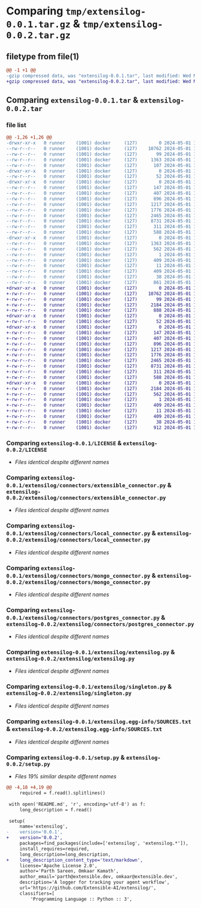 # Comparing `tmp/extensilog-0.0.1.tar.gz` & `tmp/extensilog-0.0.2.tar.gz`

## filetype from file(1)

```diff
@@ -1 +1 @@
-gzip compressed data, was "extensilog-0.0.1.tar", last modified: Wed May  1 15:00:32 2024, max compression
+gzip compressed data, was "extensilog-0.0.2.tar", last modified: Wed May  1 18:04:08 2024, max compression
```

## Comparing `extensilog-0.0.1.tar` & `extensilog-0.0.2.tar`

### file list

```diff
@@ -1,26 +1,26 @@
-drwxr-xr-x   0 runner    (1001) docker     (127)        0 2024-05-01 15:00:32.803946 extensilog-0.0.1/
--rw-r--r--   0 runner    (1001) docker     (127)    10762 2024-05-01 15:00:28.000000 extensilog-0.0.1/LICENSE
--rw-r--r--   0 runner    (1001) docker     (127)       99 2024-05-01 15:00:28.000000 extensilog-0.0.1/MANIFEST.in
--rw-r--r--   0 runner    (1001) docker     (127)     1363 2024-05-01 15:00:32.803946 extensilog-0.0.1/PKG-INFO
--rw-r--r--   0 runner    (1001) docker     (127)      107 2024-05-01 15:00:28.000000 extensilog-0.0.1/README.md
-drwxr-xr-x   0 runner    (1001) docker     (127)        0 2024-05-01 15:00:32.799946 extensilog-0.0.1/extensilog/
--rw-r--r--   0 runner    (1001) docker     (127)       52 2024-05-01 15:00:28.000000 extensilog-0.0.1/extensilog/__init__.py
-drwxr-xr-x   0 runner    (1001) docker     (127)        0 2024-05-01 15:00:32.803946 extensilog-0.0.1/extensilog/connectors/
--rw-r--r--   0 runner    (1001) docker     (127)      147 2024-05-01 15:00:28.000000 extensilog-0.0.1/extensilog/connectors/__init__.py
--rw-r--r--   0 runner    (1001) docker     (127)      407 2024-05-01 15:00:28.000000 extensilog-0.0.1/extensilog/connectors/base_connector.py
--rw-r--r--   0 runner    (1001) docker     (127)      896 2024-05-01 15:00:28.000000 extensilog-0.0.1/extensilog/connectors/extensible_connector.py
--rw-r--r--   0 runner    (1001) docker     (127)     1217 2024-05-01 15:00:28.000000 extensilog-0.0.1/extensilog/connectors/local_connector.py
--rw-r--r--   0 runner    (1001) docker     (127)     1776 2024-05-01 15:00:28.000000 extensilog-0.0.1/extensilog/connectors/mongo_connector.py
--rw-r--r--   0 runner    (1001) docker     (127)     2465 2024-05-01 15:00:28.000000 extensilog-0.0.1/extensilog/connectors/postgres_connector.py
--rw-r--r--   0 runner    (1001) docker     (127)     8731 2024-05-01 15:00:28.000000 extensilog-0.0.1/extensilog/extensilog.py
--rw-r--r--   0 runner    (1001) docker     (127)      311 2024-05-01 15:00:28.000000 extensilog-0.0.1/extensilog/model.py
--rw-r--r--   0 runner    (1001) docker     (127)      588 2024-05-01 15:00:28.000000 extensilog-0.0.1/extensilog/singleton.py
-drwxr-xr-x   0 runner    (1001) docker     (127)        0 2024-05-01 15:00:32.803946 extensilog-0.0.1/extensilog.egg-info/
--rw-r--r--   0 runner    (1001) docker     (127)     1363 2024-05-01 15:00:32.000000 extensilog-0.0.1/extensilog.egg-info/PKG-INFO
--rw-r--r--   0 runner    (1001) docker     (127)      562 2024-05-01 15:00:32.000000 extensilog-0.0.1/extensilog.egg-info/SOURCES.txt
--rw-r--r--   0 runner    (1001) docker     (127)        1 2024-05-01 15:00:32.000000 extensilog-0.0.1/extensilog.egg-info/dependency_links.txt
--rw-r--r--   0 runner    (1001) docker     (127)      409 2024-05-01 15:00:32.000000 extensilog-0.0.1/extensilog.egg-info/requires.txt
--rw-r--r--   0 runner    (1001) docker     (127)       11 2024-05-01 15:00:32.000000 extensilog-0.0.1/extensilog.egg-info/top_level.txt
--rw-r--r--   0 runner    (1001) docker     (127)      409 2024-05-01 15:00:28.000000 extensilog-0.0.1/requirements.txt
--rw-r--r--   0 runner    (1001) docker     (127)       38 2024-05-01 15:00:32.803946 extensilog-0.0.1/setup.cfg
--rw-r--r--   0 runner    (1001) docker     (127)      861 2024-05-01 15:00:28.000000 extensilog-0.0.1/setup.py
+drwxr-xr-x   0 runner    (1001) docker     (127)        0 2024-05-01 18:04:08.395032 extensilog-0.0.2/
+-rw-r--r--   0 runner    (1001) docker     (127)    10762 2024-05-01 18:04:02.000000 extensilog-0.0.2/LICENSE
+-rw-r--r--   0 runner    (1001) docker     (127)       99 2024-05-01 18:04:02.000000 extensilog-0.0.2/MANIFEST.in
+-rw-r--r--   0 runner    (1001) docker     (127)     2184 2024-05-01 18:04:08.395032 extensilog-0.0.2/PKG-INFO
+-rw-r--r--   0 runner    (1001) docker     (127)      888 2024-05-01 18:04:02.000000 extensilog-0.0.2/README.md
+drwxr-xr-x   0 runner    (1001) docker     (127)        0 2024-05-01 18:04:08.391032 extensilog-0.0.2/extensilog/
+-rw-r--r--   0 runner    (1001) docker     (127)       52 2024-05-01 18:04:02.000000 extensilog-0.0.2/extensilog/__init__.py
+drwxr-xr-x   0 runner    (1001) docker     (127)        0 2024-05-01 18:04:08.391032 extensilog-0.0.2/extensilog/connectors/
+-rw-r--r--   0 runner    (1001) docker     (127)      147 2024-05-01 18:04:02.000000 extensilog-0.0.2/extensilog/connectors/__init__.py
+-rw-r--r--   0 runner    (1001) docker     (127)      407 2024-05-01 18:04:02.000000 extensilog-0.0.2/extensilog/connectors/base_connector.py
+-rw-r--r--   0 runner    (1001) docker     (127)      896 2024-05-01 18:04:02.000000 extensilog-0.0.2/extensilog/connectors/extensible_connector.py
+-rw-r--r--   0 runner    (1001) docker     (127)     1217 2024-05-01 18:04:02.000000 extensilog-0.0.2/extensilog/connectors/local_connector.py
+-rw-r--r--   0 runner    (1001) docker     (127)     1776 2024-05-01 18:04:02.000000 extensilog-0.0.2/extensilog/connectors/mongo_connector.py
+-rw-r--r--   0 runner    (1001) docker     (127)     2465 2024-05-01 18:04:02.000000 extensilog-0.0.2/extensilog/connectors/postgres_connector.py
+-rw-r--r--   0 runner    (1001) docker     (127)     8731 2024-05-01 18:04:02.000000 extensilog-0.0.2/extensilog/extensilog.py
+-rw-r--r--   0 runner    (1001) docker     (127)      311 2024-05-01 18:04:02.000000 extensilog-0.0.2/extensilog/model.py
+-rw-r--r--   0 runner    (1001) docker     (127)      588 2024-05-01 18:04:02.000000 extensilog-0.0.2/extensilog/singleton.py
+drwxr-xr-x   0 runner    (1001) docker     (127)        0 2024-05-01 18:04:08.395032 extensilog-0.0.2/extensilog.egg-info/
+-rw-r--r--   0 runner    (1001) docker     (127)     2184 2024-05-01 18:04:08.000000 extensilog-0.0.2/extensilog.egg-info/PKG-INFO
+-rw-r--r--   0 runner    (1001) docker     (127)      562 2024-05-01 18:04:08.000000 extensilog-0.0.2/extensilog.egg-info/SOURCES.txt
+-rw-r--r--   0 runner    (1001) docker     (127)        1 2024-05-01 18:04:08.000000 extensilog-0.0.2/extensilog.egg-info/dependency_links.txt
+-rw-r--r--   0 runner    (1001) docker     (127)      409 2024-05-01 18:04:08.000000 extensilog-0.0.2/extensilog.egg-info/requires.txt
+-rw-r--r--   0 runner    (1001) docker     (127)       11 2024-05-01 18:04:08.000000 extensilog-0.0.2/extensilog.egg-info/top_level.txt
+-rw-r--r--   0 runner    (1001) docker     (127)      409 2024-05-01 18:04:02.000000 extensilog-0.0.2/requirements.txt
+-rw-r--r--   0 runner    (1001) docker     (127)       38 2024-05-01 18:04:08.395032 extensilog-0.0.2/setup.cfg
+-rw-r--r--   0 runner    (1001) docker     (127)      912 2024-05-01 18:04:02.000000 extensilog-0.0.2/setup.py
```

### Comparing `extensilog-0.0.1/LICENSE` & `extensilog-0.0.2/LICENSE`

 * *Files identical despite different names*

### Comparing `extensilog-0.0.1/extensilog/connectors/extensible_connector.py` & `extensilog-0.0.2/extensilog/connectors/extensible_connector.py`

 * *Files identical despite different names*

### Comparing `extensilog-0.0.1/extensilog/connectors/local_connector.py` & `extensilog-0.0.2/extensilog/connectors/local_connector.py`

 * *Files identical despite different names*

### Comparing `extensilog-0.0.1/extensilog/connectors/mongo_connector.py` & `extensilog-0.0.2/extensilog/connectors/mongo_connector.py`

 * *Files identical despite different names*

### Comparing `extensilog-0.0.1/extensilog/connectors/postgres_connector.py` & `extensilog-0.0.2/extensilog/connectors/postgres_connector.py`

 * *Files identical despite different names*

### Comparing `extensilog-0.0.1/extensilog/extensilog.py` & `extensilog-0.0.2/extensilog/extensilog.py`

 * *Files identical despite different names*

### Comparing `extensilog-0.0.1/extensilog/singleton.py` & `extensilog-0.0.2/extensilog/singleton.py`

 * *Files identical despite different names*

### Comparing `extensilog-0.0.1/extensilog.egg-info/SOURCES.txt` & `extensilog-0.0.2/extensilog.egg-info/SOURCES.txt`

 * *Files identical despite different names*

### Comparing `extensilog-0.0.1/setup.py` & `extensilog-0.0.2/setup.py`

 * *Files 19% similar despite different names*

```diff
@@ -4,18 +4,19 @@
     required = f.read().splitlines()
 
 with open('README.md', 'r', encoding='utf-8') as f:
     long_description = f.read()
 
 setup(
     name='extensilog',
-    version='0.0.1',
+    version='0.0.2',
     packages=find_packages(include=['extensilog', 'extensilog.*']),
     install_requires=required,
     long_description=long_description,
+    long_description_content_type='text/markdown',
     license='Apache License 2.0',
     author='Parth Sareen, Omkaar Kamath',
     author_email='parth@extensible.dev, omkaar@extensible.dev',
     description='A logger for tracking your agent workflow',
     url='https://github.com/Extensible-AI/extensilog/',
     classifiers=[
         'Programming Language :: Python :: 3',
```

